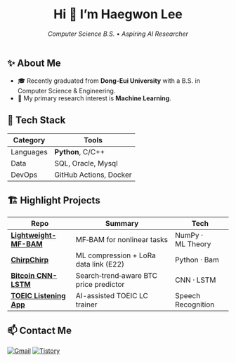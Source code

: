 <!-- 헤드라인 -->

<h1 align="center">Hi 👋 I’m <strong>Haegwon Lee</strong></h1>

<p align="center">
  <em>Computer Science B.S. • Aspiring AI Researcher</em><br/>
  <br/>
</p>

## ✨ About Me

* 🎓 Recently graduated from **Dong-Eui University** with a B.S. in Computer Science & Engineering.
* 🤖 My primary research interest is **Machine Learning**.

## 🔧 Tech Stack

| Category  | Tools                                            |
| --------- | ------------------------------------------------ |
| Languages | **Python**, C/C++                                |
| Data      | SQL, Oracle, Mysql                               |
| DevOps    | GitHub Actions, Docker                           |

## 🏗️ Highlight Projects

| Repo                                                                           | Summary                                | Tech               |
| ------------------------------------------------------------------------------ | -------------------------------------- | ------------------ |
| **[Lightweight-MF-BAM](https://github.com/gwon9906/Lightweight-MF-BAM)**       | MF‑BAM for nonlinear tasks             | NumPy · ML Theory  |
| **[ChirpChirp](https://github.com/4xvgal/ChirpChirp)**                         | ML compression + LoRa data link (E22)  | Python · Bam       |
| **[Bitcoin CNN-LSTM](https://github.com/gwon9906/search-trend-bitcoin-model)** | Search‑trend‑aware BTC price predictor | CNN · LSTM         |
| **[TOEIC Listening App](https://github.com/gwon9906/TOEIC-Listening-App)**     | AI-assisted TOEIC LC trainer           | Speech Recognition |


## 📫 Contact Me
[![Gmail](https://img.shields.io/badge/Gmail-D14836?style=flat\&logo=gmail\&logoColor=white)](mailto:gwon9906@gmail.com)
[![Tistory](https://img.shields.io/badge/Blog-Tistory-brightgreen?style=flat)](https://latetime.tistory.com)



